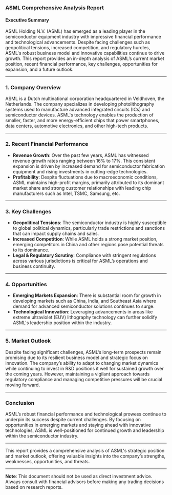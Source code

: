 ### ASML Comprehensive Analysis Report

#### Executive Summary
ASML Holding N.V. (ASML) has emerged as a leading player in the semiconductor equipment industry with impressive financial performance and technological advancements. Despite facing challenges such as geopolitical tensions, increased competition, and regulatory hurdles, ASML's robust business model and innovative capabilities continue to drive growth. This report provides an in-depth analysis of ASML’s current market position, recent financial performance, key challenges, opportunities for expansion, and a future outlook.

---

### 1. Company Overview
ASML is a Dutch multinational corporation headquartered in Veldhoven, the Netherlands. The company specializes in developing photolithography systems used to manufacture advanced integrated circuits (ICs) and semiconductor devices. ASML's technology enables the production of smaller, faster, and more energy-efficient chips that power smartphones, data centers, automotive electronics, and other high-tech products.

---

### 2. Recent Financial Performance
- **Revenue Growth**: Over the past few years, ASML has witnessed revenue growth rates ranging between 16% to 17%. This consistent expansion is driven by increased demand for semiconductor fabrication equipment and rising investments in cutting-edge technologies.
- **Profitability**: Despite fluctuations due to macroeconomic conditions, ASML maintains high-profit margins, primarily attributed to its dominant market share and strong customer relationships with leading chip manufacturers such as Intel, TSMC, Samsung, etc.

---

### 3. Key Challenges
- **Geopolitical Tensions**: The semiconductor industry is highly susceptible to global political dynamics, particularly trade restrictions and sanctions that can impact supply chains and sales.
- **Increased Competition**: While ASML holds a strong market position, emerging competitors in China and other regions pose potential threats to its dominance.
- **Legal & Regulatory Scrutiny**: Compliance with stringent regulations across various jurisdictions is critical for ASML’s operations and business continuity.

---

### 4. Opportunities
- **Emerging Markets Expansion**: There is substantial room for growth in developing markets such as China, India, and Southeast Asia where demand for advanced semiconductor solutions continues to surge.
- **Technological Innovation**: Leveraging advancements in areas like extreme ultraviolet (EUV) lithography technology can further solidify ASML's leadership position within the industry.

---

### 5. Market Outlook
Despite facing significant challenges, ASML’s long-term prospects remain promising due to its resilient business model and strategic focus on innovation. The company’s ability to adapt to changing market dynamics while continuing to invest in R&D positions it well for sustained growth over the coming years. However, maintaining a vigilant approach towards regulatory compliance and managing competitive pressures will be crucial moving forward.

---

### Conclusion
ASML’s robust financial performance and technological prowess continue to underpin its success despite current challenges. By focusing on opportunities in emerging markets and staying ahead with innovative technologies, ASML is well-positioned for continued growth and leadership within the semiconductor industry.

---

This report provides a comprehensive analysis of ASML's strategic position and market outlook, offering valuable insights into the company’s strengths, weaknesses, opportunities, and threats.

---

**Note**: This document should not be used as direct investment advice. Always consult with financial advisors before making any trading decisions based on research reports.